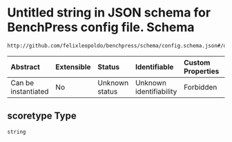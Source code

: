 # Untitled string in JSON schema for BenchPress config file. Schema

```txt
http://github.com/felixleopoldo/benchpress/schema/config.schema.json#/definitions/bidag_itsearch/properties/scoretype
```



| Abstract            | Extensible | Status         | Identifiable            | Custom Properties | Additional Properties | Access Restrictions | Defined In                                                                    |
| :------------------ | :--------- | :------------- | :---------------------- | :---------------- | :-------------------- | :------------------ | :---------------------------------------------------------------------------- |
| Can be instantiated | No         | Unknown status | Unknown identifiability | Forbidden         | Allowed               | none                | [config.schema.json*](../../../out/config.schema.json "open original schema") |

## scoretype Type

`string`
